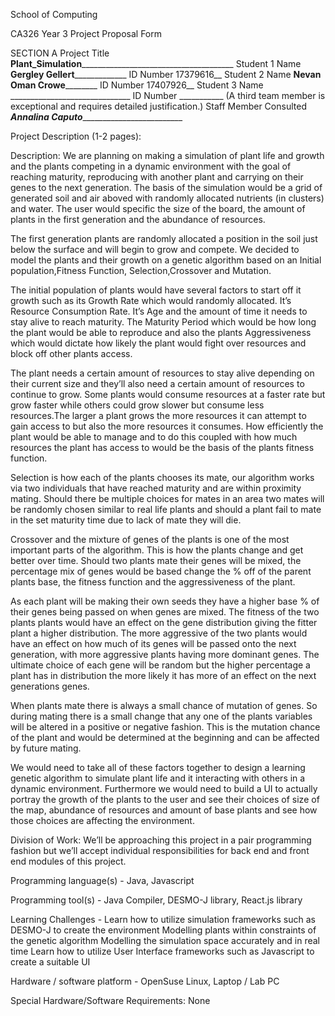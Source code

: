 School of Computing

CA326 Year 3 Project Proposal Form

SECTION A
Project Title __Plant_Simulation________________________________________
Student 1 Name __Gergley Gellert_______________   ID Number  17379616__
Student 2 Name __Nevan Oman Crowe__________    ID Number 17407926__
Student 3 Name ______________________________    ID Number ___________ 
 (A third team member is exceptional and requires detailed justification.) 
Staff Member Consulted ___Annalina Caputo____________________________

Project Description (1-2 pages):

Description: 
We are planning on making a simulation of plant life and growth and the plants competing in a dynamic environment with the goal of reaching maturity, reproducing with another plant and carrying on their genes to the next generation. The basis of the simulation would be a grid of generated soil and air aboved with randomly allocated nutrients (in clusters) and water. The user would specific the size of the board, the amount of plants in the first generation and the abundance of resources. 

The first generation plants are randomly allocated a position in the soil just below the surface and will begin to grow and compete. We decided to model the plants and their growth on a genetic algorithm based on an Initial population,Fitness Function, Selection,Crossover and Mutation.

The initial population of plants would have several factors to start off it growth such as its Growth Rate which would randomly allocated. It’s Resource Consumption Rate. It’s Age and the amount of time it needs to stay alive to reach maturity. The Maturity Period which would be how long the plant would be able to reproduce and also the plants Aggressiveness which would dictate how likely the plant would fight over resources and block off other plants access.

The plant needs a certain amount of resources to stay alive depending on their current size and they’ll also need a certain amount of resources to continue to grow. Some plants would consume resources at a faster rate but grow faster while others could grow slower but consume less resources.The larger a plant grows the more resources it can attempt to gain access to but also the more resources it consumes. How efficiently the plant would be able to manage and to do this coupled with how much resources the plant has access to would be the basis of the plants fitness function.

Selection is how each of the plants chooses its mate, our algorithm works via two individuals that have reached maturity and are within proximity mating. Should there be multiple choices for mates in an area two mates will be randomly chosen similar to real life plants and should a plant fail to mate in the set maturity time due to lack of mate they will die.


Crossover and the mixture of genes of the plants is one of the most important parts of the algorithm. This is how the plants change and get better over time. Should two plants mate their genes will be mixed, the percentage mix of genes would be based change the % off of the parent plants base, the fitness function and the aggressiveness of the plant.

 As each plant will be making their own seeds they have a higher base % of their genes being passed on when genes are mixed. The fitness of the two plants plants would have an effect on the gene distribution giving the fitter plant a higher distribution. The more aggressive of the two plants would have an effect on how much of its genes will be passed onto the next generation, with more aggressive plants having more dominant genes. The ultimate choice of each gene will be random but the higher percentage a plant has in distribution the more likely it has more of an effect on the next generations genes.

When plants mate there is always a small chance of mutation of genes. So during mating there is a small change that any one of the plants variables will be altered in a positive or negative fashion. This is the mutation chance of the plant and would be determined at the beginning and can be affected by future mating.

We would need to take all of these factors together to design a learning genetic algorithm to simulate plant life and it interacting with others in a dynamic environment. Furthermore we would need to build a UI to actually portray the growth of the plants to the user and see their choices of size of the map, abundance of resources and amount of base plants and  see how those choices are affecting the environment. 


Division of Work: We’ll be approaching this project in a pair programming fashion but we’ll accept individual responsibilities for back end and front end modules of this project.

Programming language(s) - Java, Javascript

Programming tool(s) - Java Compiler, DESMO-J library, React.js library

Learning Challenges -
    Learn how to utilize simulation frameworks such as DESMO-J to create the environment
    Modelling plants within constraints of the genetic algorithm
    Modelling the simulation space accurately and in real time
    Learn how to utilize User Interface frameworks such as Javascript to create a suitable UI
    
Hardware / software platform - OpenSuse Linux, Laptop / Lab PC

Special Hardware/Software Requirements: None